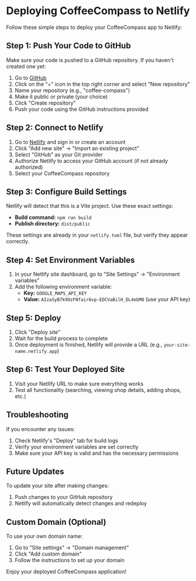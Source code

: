# Deploying CoffeeCompass to Netlify

Follow these simple steps to deploy your CoffeeCompass app to Netlify:

## Step 1: Push Your Code to GitHub

Make sure your code is pushed to a GitHub repository. If you haven't created one yet:

1. Go to [GitHub](https://github.com/)
2. Click on the "+" icon in the top right corner and select "New repository"
3. Name your repository (e.g., "coffee-compass")
4. Make it public or private (your choice)
5. Click "Create repository"
6. Push your code using the GitHub instructions provided

## Step 2: Connect to Netlify

1. Go to [Netlify](https://www.netlify.com/) and sign in or create an account
2. Click "Add new site" → "Import an existing project"
3. Select "GitHub" as your Git provider
4. Authorize Netlify to access your GitHub account (if not already authorized)
5. Select your CoffeeCompass repository

## Step 3: Configure Build Settings

Netlify will detect that this is a Vite project. Use these exact settings:

- **Build command:** `npm run build`
- **Publish directory:** `dist/public`

These settings are already in your `netlify.toml` file, but verify they appear correctly.

## Step 4: Set Environment Variables

1. In your Netlify site dashboard, go to "Site Settings" → "Environment variables"
2. Add the following environment variable:
   - **Key:** `GOOGLE_MAPS_API_KEY`
   - **Value:** `AIzaSyB7k9OzFNfair6vp-EDCVaBilH_DL4ebM8` (use your API key)

## Step 5: Deploy

1. Click "Deploy site"
2. Wait for the build process to complete
3. Once deployment is finished, Netlify will provide a URL (e.g., `your-site-name.netlify.app`)

## Step 6: Test Your Deployed Site

1. Visit your Netlify URL to make sure everything works
2. Test all functionality (searching, viewing shop details, adding shops, etc.)

## Troubleshooting

If you encounter any issues:

1. Check Netlify's "Deploy" tab for build logs
2. Verify your environment variables are set correctly
3. Make sure your API key is valid and has the necessary permissions

## Future Updates

To update your site after making changes:

1. Push changes to your GitHub repository
2. Netlify will automatically detect changes and redeploy

## Custom Domain (Optional)

To use your own domain name:

1. Go to "Site settings" → "Domain management"
2. Click "Add custom domain"
3. Follow the instructions to set up your domain

Enjoy your deployed CoffeeCompass application!